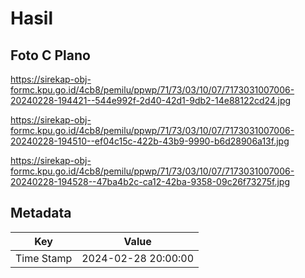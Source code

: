 # Hasil

## Foto C Plano

https://sirekap-obj-formc.kpu.go.id/4cb8/pemilu/ppwp/71/73/03/10/07/7173031007006-20240228-194421--544e992f-2d40-42d1-9db2-14e88122cd24.jpg

https://sirekap-obj-formc.kpu.go.id/4cb8/pemilu/ppwp/71/73/03/10/07/7173031007006-20240228-194510--ef04c15c-422b-43b9-9990-b6d28906a13f.jpg

https://sirekap-obj-formc.kpu.go.id/4cb8/pemilu/ppwp/71/73/03/10/07/7173031007006-20240228-194528--47ba4b2c-ca12-42ba-9358-09c26f73275f.jpg


## Metadata

| Key        | Value               |
| ---------- | ------------------- |
| Time Stamp | 2024-02-28 20:00:00 |



